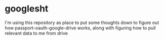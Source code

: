 # googlesht

I'm using this repository as place to put some thoughts down to figure out how passport-oauth-google-drive works, along with figuring how to pull relevant data to me from drive

